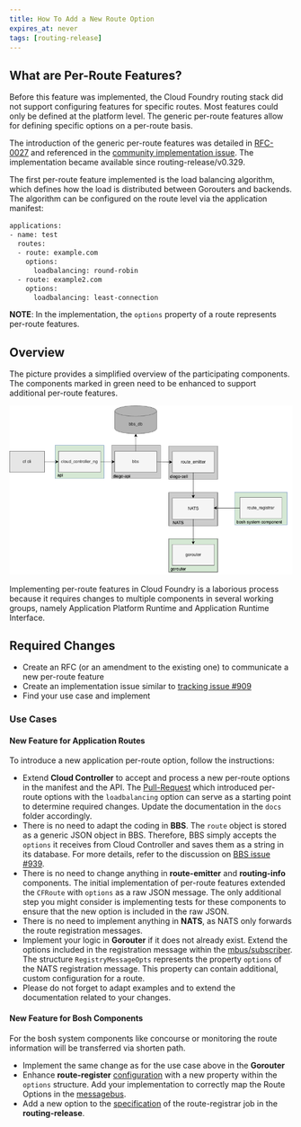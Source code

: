 ```yaml
---
title: How To Add a New Route Option
expires_at: never
tags: [routing-release]
---
```


## What are Per-Route Features?
Before this feature was implemented, the Cloud Foundry routing stack did not support configuring features for specific routes. Most features could only be defined at the platform level. The generic per-route features allow for defining specific options on a per-route basis. 

The introduction of the generic per-route features was detailed in [RFC-0027](https://github.com/cloudfoundry/community/blob/main/toc/rfc/rfc-0027-generic-per-route-features.md) and referenced in the [community implementation issue](https://github.com/cloudfoundry/community/issues/909). The implementation became available since routing-release/v0.329.

The first per-route feature implemented is the load balancing algorithm, which defines how the load is distributed between Gorouters and backends. The algorithm can be configured on the route level via the application manifest:
```
applications:
- name: test
  routes:
  - route: example.com
    options:
      loadbalancing: round-robin
  - route: example2.com
    options:
      loadbalancing: least-connection
```

**NOTE**: In the implementation, the `options` property of a route represents per-route features.

## Overview
The picture provides a simplified overview of the participating components. The components marked in green need to be enhanced to support additional per-route features.

![](images/components.png)

Implementing per-route features in Cloud Foundry is a laborious process because it requires changes to multiple components in several working groups, namely Application Platform Runtime and Application Runtime Interface.

## Required Changes

* Create an RFC (or an amendment to the existing one) to communicate a new per-route feature
* Create an implementation issue similar to [tracking issue #909](https://github.com/cloudfoundry/community/issues/909)
* Find your use case and implement

### Use Cases
#### New Feature for Application Routes 
To introduce a new application per-route option, follow the instructions:
* Extend **Cloud Controller** to accept and process a new per-route options in the manifest and the API. The [Pull-Request](https://github.com/cloudfoundry/cloud_controller_ng/pull/4080/files) which introduced per-route options with the `loadbalancing` option can serve as a starting point to determine required changes. Update the documentation in the `docs` folder accordingly.
* There is no need to adapt the coding in **BBS**. The `route` object is stored as a generic JSON object in BBS. Therefore, BBS simply accepts the `options` it receives from Cloud Controller and saves them as a string in its database. For more details, refer to the discussion on [BBS issue #939](https://github.com/cloudfoundry/diego-release/issues/939).
* There is no need to change anything in **route-emitter** and **routing-info** components. The initial implementation of per-route features extended the `CFRoute` with `options` as a raw JSON message. The only additional step you might consider is implementing tests for these components to ensure that the new option is included in the raw JSON.
* There is no need to implement anything in **NATS**, as NATS only forwards the route registration messages.
* Implement your logic in **Gorouter** if it does not already exist. Extend the options included in the registration message within the [mbus/subscriber](https://github.com/cloudfoundry/gorouter/blob/b0d88bb6204cf28e476b4ee680a6f5a154885608/mbus/subscriber.go#L1). The structure `RegistryMessageOpts` represents the property `options` of the NATS registration message. This property can contain additional, custom configuration for a route.
* Please do not forget to adapt examples and to extend the documentation related to your changes.

#### New Feature for Bosh Components
For the bosh system components like concourse or monitoring the route information will be transferred via shorten path. 
* Implement the same change as for the use case above in the **Gorouter**
* Enhance **route-register** [configuration](https://github.com/cloudfoundry/route-registrar/blob/96bc622f89bb0366723086d5a5bf89e3ddfe5a39/config/config.go#L1) with a new property within the `options` structure. Add your implementation to correctly map the Route Options in the [messagebus](https://github.com/cloudfoundry/route-registrar/blob/96bc622f89bb0366723086d5a5bf89e3ddfe5a39/messagebus/messagebus.go#L1). 
* Add a new option to the [specification](https://github.com/cloudfoundry/routing-release/blob/65902515fc73bb7662b3d071c68ddc28a69e391c/jobs/route_registrar/spec#L146) of the route-registrar job in the **routing-release**.




